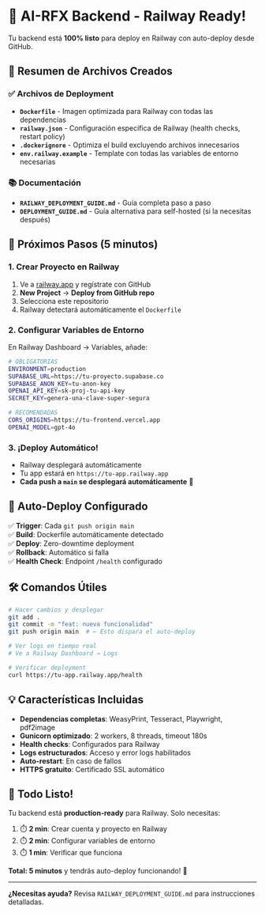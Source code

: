 # 🚂 AI-RFX Backend - Railway Ready!

Tu backend está **100% listo** para deploy en Railway con auto-deploy desde GitHub.

## 🎯 Resumen de Archivos Creados

### ✅ Archivos de Deployment

- **`Dockerfile`** - Imagen optimizada para Railway con todas las dependencias
- **`railway.json`** - Configuración específica de Railway (health checks, restart policy)
- **`.dockerignore`** - Optimiza el build excluyendo archivos innecesarios
- **`env.railway.example`** - Template con todas las variables de entorno necesarias

### 📚 Documentación

- **`RAILWAY_DEPLOYMENT_GUIDE.md`** - Guía completa paso a paso
- **`DEPLOYMENT_GUIDE.md`** - Guía alternativa para self-hosted (si la necesitas después)

## 🚀 Próximos Pasos (5 minutos)

### 1. Crear Proyecto en Railway

1. Ve a [railway.app](https://railway.app) y regístrate con GitHub
2. **New Project** → **Deploy from GitHub repo**
3. Selecciona este repositorio
4. Railway detectará automáticamente el `Dockerfile`

### 2. Configurar Variables de Entorno

En Railway Dashboard → Variables, añade:

```bash
# OBLIGATORIAS
ENVIRONMENT=production
SUPABASE_URL=https://tu-proyecto.supabase.co
SUPABASE_ANON_KEY=tu-anon-key
OPENAI_API_KEY=sk-proj-tu-api-key
SECRET_KEY=genera-una-clave-super-segura

# RECOMENDADAS
CORS_ORIGINS=https://tu-frontend.vercel.app
OPENAI_MODEL=gpt-4o
```

### 3. ¡Deploy Automático!

- Railway desplegará automáticamente
- Tu app estará en `https://tu-app.railway.app`
- **Cada push a `main` se desplegará automáticamente** 🎉

## 🔄 Auto-Deploy Configurado

✅ **Trigger**: Cada `git push origin main`  
✅ **Build**: Dockerfile automáticamente detectado  
✅ **Deploy**: Zero-downtime deployment  
✅ **Rollback**: Automático si falla  
✅ **Health Check**: Endpoint `/health` configurado

## 🛠️ Comandos Útiles

```bash
# Hacer cambios y desplegar
git add .
git commit -m "feat: nueva funcionalidad"
git push origin main  # ← Esto dispara el auto-deploy

# Ver logs en tiempo real
# Ve a Railway Dashboard → Logs

# Verificar deployment
curl https://tu-app.railway.app/health
```

## 💡 Características Incluidas

- **Dependencias completas**: WeasyPrint, Tesseract, Playwright, pdf2image
- **Gunicorn optimizado**: 2 workers, 8 threads, timeout 180s
- **Health checks**: Configurados para Railway
- **Logs estructurados**: Acceso y error logs habilitados
- **Auto-restart**: En caso de fallos
- **HTTPS gratuito**: Certificado SSL automático

## 🎯 Todo Listo!

Tu backend está **production-ready** para Railway. Solo necesitas:

1. ⏱️ **2 min**: Crear cuenta y proyecto en Railway
2. ⏱️ **2 min**: Configurar variables de entorno
3. ⏱️ **1 min**: Verificar que funciona

**Total: 5 minutos** y tendrás auto-deploy funcionando! 🚀

---

**¿Necesitas ayuda?** Revisa `RAILWAY_DEPLOYMENT_GUIDE.md` para instrucciones detalladas.

